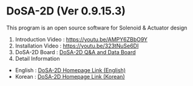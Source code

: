 # DoSA-2D (Ver 0.9.15.3)

This program is an open source software for Solenoid &amp; Actuator design

1. Introduction Video : https://youtu.be/AMPY6ZBbO9Y <br>
2. Installation Video : https://youtu.be/323tNuSe6DI <br>
3. DoSA-2D Board : <a href="https://solenoid.or.kr/direct_eng.php?address=https://solenoid.or.kr/gtzero1/gt_zboard.php?id=open_cae_eng">DoSA-2D Q&A and Data Board</a><br>
4. Detail Information
 - English : <a href="https://solenoid.or.kr/index_dosa_open_2d_eng.html">DoSA-2D Homepage Link (English)</a><br>
 - Korean  : <a href="https://solenoid.or.kr/index_dosa_open_2d_kor.html">DoSA-2D Homepage Link (Korean)</a>
<br><br>
<img src="http://www.solenoid.or.kr/openactuator/DoSA/DoSA-2D.png" border="0" alt="">
